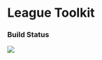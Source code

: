 # League Toolkit

### Build Status
<p align="center>
  <a><img src="https://github.com/4dams/toolkit/workflows/Build (win)/badge.svg"></a>
  <a><img src="https://github.com/4dams/toolkit/workflows/Build (mac)/badge.svg"></a>
</p>
